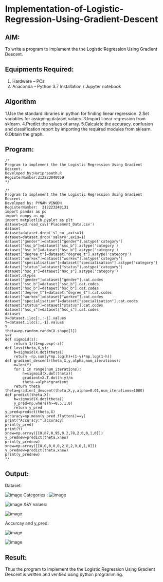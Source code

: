 # Implementation-of-Logistic-Regression-Using-Gradient-Descent

## AIM:
To write a program to implement the the Logistic Regression Using Gradient Descent.

## Equipments Required:
1. Hardware – PCs
2. Anaconda – Python 3.7 Installation / Jupyter notebook

## Algorithm
1.Use the standard libraries in python for finding linear regression.
2.Set variables for assigning dataset values.
3.Import linear regression from sklearn.
4.Predict the values of array.
5.Calculate the accuracy, confusion and classification report by importing the required modules from sklearn.
6.Obtain the graph.

## Program:
```
/*
Program to implement the the Logistic Regression Using Gradient Descent.
Developed by:Hariprasath.R 
RegisterNumber:212223040059 
*/
```
```
/*
Program to implement the the Logistic Regression Using Gradient Descent.
Developed by: PYNAM VINODH
RegisterNumber:  212223240131
import pandas as pd
import numpy as np
import matplotlib.pyplot as plt
dataset=pd.read_csv('Placement_Data.csv')
dataset
dataset=dataset.drop('sl_no',axis=1)
dataset=dataset.drop('salary',axis=1)
dataset["gender"]=dataset["gender"].astype('category')
dataset["ssc_b"]=dataset["ssc_b"].astype('category')
dataset["hsc_b"]=dataset["hsc_b"].astype('category')
dataset["degree_t"]=dataset["degree_t"].astype('category')
dataset["workex"]=dataset["workex"].astype('category')
dataset["specialisation"]=dataset["specialisation"].astype('category')
dataset["status"]=dataset["status"].astype('category')
dataset["hsc_s"]=dataset["hsc_s"].astype('category')
dataset.dtypes
dataset["gender"]=dataset["gender"].cat.codes
dataset["ssc_b"]=dataset["ssc_b"].cat.codes
dataset["hsc_b"]=dataset["hsc_b"].cat.codes
dataset["degree_t"]=dataset["degree_t"].cat.codes
dataset["workex"]=dataset["workex"].cat.codes
dataset["specialisation"]=dataset["specialisation"].cat.codes
dataset["status"]=dataset["status"].cat.codes
dataset["hsc_s"]=dataset["hsc_s"].cat.codes
dataset
X=dataset.iloc[:,:-1].values
Y=dataset.iloc[:,-1].values
Y
theta=np.random.randn(X.shape[1])
y=Y
def sigmoid(z):
    return 1/(1+np.exp(-z))
def loss(theta,X,y):
    h=sigmoid(X.dot(theta))
    return -np.sum(y*np.log(h)+(1-y)*np.log(1-h))
def gradient_descent(theta,X,y,alpha,num_iterations):
    m=len(Y)
    for i in range(num_iterations):
        h=sigmoid(X.dot(theta))
        gradient=X.T.dot(h-y)/m
        theta-=alpha*gradient
    return theta
theta=gradient_descent(theta,X,y,alpha=0.01,num_iterations=1000)
def predict(theta,X):
    h=sigmoid(X.dot(theta))
    y_pred=np.where(h>=0.5,1,0)
    return y_pred
y_pred=predict(theta,X)
accuracy=np.mean(y_pred.flatten()==y)
print("Accuracy:",accuracy)
print(y_pred)
print(Y)
xnew=np.array([[0,87,0,95,0,2,78,2,0,0,1,0]])
y_prednew=predict(theta,xnew)
print(y_prednew)
xnew=np.array([[0,0,0,0,0,2,8,2,0,0,1,0]])
y_prednew=predict(theta,xnew)
print(y_prednew)
*/
```


## Output:
Dataset: 

![image](https://github.com/user-attachments/assets/9ca87ff9-2e28-437f-b837-e264c2544258)
Categories
:
![image](https://github.com/user-attachments/assets/63c58d72-a728-4787-8d93-4da985e27387)

![image](https://github.com/user-attachments/assets/514d5f59-e12e-4461-8125-b57d092cfd2f)
X&Y values:

![image](https://github.com/user-attachments/assets/d72c05fc-721e-44d4-9c2a-97a0122524dc)

Accurcay and y_pred:

![image](https://github.com/user-attachments/assets/bf0d127c-e558-42f5-a613-7046410a2de8)



![image](https://github.com/user-attachments/assets/efb2d819-11b5-4902-a0f7-bf76859a6ee3)







## Result:
Thus the program to implement the the Logistic Regression Using Gradient Descent is written and verified using python programming.


